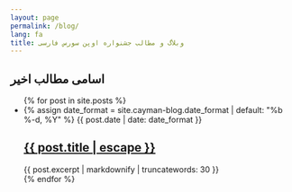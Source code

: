 ```yaml
---
layout: page
permalink: /blog/
lang: fa
title: وبلاگ و مطالب جشنواره اوپن سورس فارسی
---
```


<h2>اسامی مطالب اخیر</h2>

<ul class="post-list">
  {% for post in site.posts %}
    <li>
      {% assign date_format = site.cayman-blog.date_format | default: "%b %-d, %Y" %}
      <span class="post-meta">{{ post.date | date: date_format }}</span>
      <h2>
        <a class="post-link" href="{{ post.url | relative_url }}" title="{{ post.title }}">{{ post.title | escape }}</a>
      </h2>
      <span>{{ post.excerpt | markdownify | truncatewords: 30 }}</span>
    </li>
  {% endfor %}
</ul>
